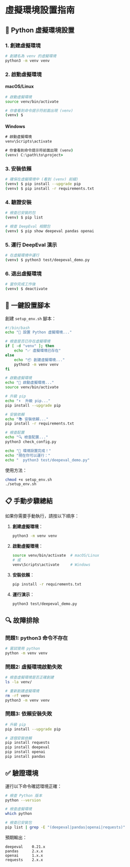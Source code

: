 # 虛擬環境設置指南

## 🐍 Python 虛擬環境設置

### 1. 創建虛擬環境
```bash
# 創建名為 venv 的虛擬環境
python3 -m venv venv
```

### 2. 啟動虛擬環境

#### macOS/Linux
```bash
# 啟動虛擬環境
source venv/bin/activate

# 你會看到命令提示符前面出現 (venv)
(venv) $ 
```

#### Windows
```cmd
# 啟動虛擬環境
venv\Scripts\activate

# 你會看到命令提示符前面出現 (venv)
(venv) C:\path\to\project>
```

### 3. 安裝依賴
```bash
# 確保在虛擬環境中 (看到 (venv) 前綴)
(venv) $ pip install --upgrade pip
(venv) $ pip install -r requirements.txt
```

### 4. 驗證安裝
```bash
# 檢查已安裝的包
(venv) $ pip list

# 檢查 DeepEval 相關包
(venv) $ pip show deepeval pandas openai
```

### 5. 運行 DeepEval 演示
```bash
# 在虛擬環境中運行
(venv) $ python3 test/deepeval_demo.py
```

### 6. 退出虛擬環境
```bash
# 當你完成工作後
(venv) $ deactivate
```

## 🔧 一鍵設置腳本

創建 `setup_env.sh` 腳本：
```bash
#!/bin/bash
echo "🐍 設置 Python 虛擬環境..."

# 檢查是否已存在虛擬環境
if [ -d "venv" ]; then
    echo "✅ 虛擬環境已存在"
else
    echo "📦 創建虛擬環境..."
    python3 -m venv venv
fi

# 啟動虛擬環境
echo "🚀 啟動虛擬環境..."
source venv/bin/activate

# 升級 pip
echo "⬆️  升級 pip..."
pip install --upgrade pip

# 安裝依賴
echo "📚 安裝依賴..."
pip install -r requirements.txt

# 檢查配置
echo "🔍 檢查配置..."
python3 check_config.py

echo "🎉 環境設置完成！"
echo "現在你可以運行："
echo "  python3 test/deepeval_demo.py"
```

使用方法：
```bash
chmod +x setup_env.sh
./setup_env.sh
```

## 📋 手動步驟總結

如果你需要手動執行，請按以下順序：

1. **創建虛擬環境**：
   ```bash
   python3 -m venv venv
   ```

2. **啟動虛擬環境**：
   ```bash
   source venv/bin/activate  # macOS/Linux
   # 或
   venv\Scripts\activate     # Windows
   ```

3. **安裝依賴**：
   ```bash
   pip install -r requirements.txt
   ```

4. **運行演示**：
   ```bash
   python3 test/deepeval_demo.py
   ```

## 🔍 故障排除

### 問題1: python3 命令不存在
```bash
# 嘗試使用 python
python -m venv venv
```

### 問題2: 虛擬環境啟動失敗
```bash
# 檢查虛擬環境是否正確創建
ls -la venv/

# 重新創建虛擬環境
rm -rf venv
python3 -m venv venv
```

### 問題3: 依賴安裝失敗
```bash
# 升級 pip
pip install --upgrade pip

# 逐個安裝依賴
pip install requests
pip install deepeval
pip install openai
pip install pandas
```

## ✅ 驗證環境

運行以下命令確認環境正確：
```bash
# 檢查 Python 版本
python --version

# 檢查虛擬環境
which python

# 檢查已安裝包
pip list | grep -E "(deepeval|pandas|openai|requests)"
```

預期輸出：
```
deepeval    0.21.x
pandas      2.x.x
openai      1.x.x
requests    2.x.x
```